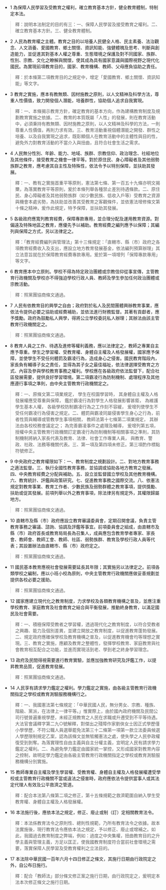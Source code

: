 * 1 為保障人民學習及受教育之權利，確立教育基本方針，健全教育體制，特制定本法。

> 釋：說明本法制定的目的有三：一、保障人民學習及接受教育之權利。二、確立教育基本方針。三、健全教育體制。

* 2 人民為教育權之主體。教育之目的以培養人民健全人格、民主素養、法治觀念、人文涵養、愛國教育、鄉土關懷、資訊知能、強健體魄及思考、判斷與創造能力，並促進其對基本人權之尊重、生態環境之保護及對不同國家、族群、性別、宗教、文化之瞭解與關懷，使其成為具有國家意識與國際視野之現代化國民。為實現前項教育目的，國家、教育機構、教師、父母應負協助之責任。

> 釋：於本條第二項教育目的之規定中，增定「愛國教育、鄉土關懷、資訊知能」等文字。

* 3 教育之實施，應本有教無類、因材施教之原則，以人文精神及科學方法，尊重人性價值，致力開發個人潛能，培養群性，協助個人追求自我實現。

> 釋：一、本條揭示教育方針，確定教育的基本方向，作為建構教育制度及規劃教育實施之依據。二、教育的本質既屬「人性」的發展，則在教育活動中，必須秉持有教無類、因材施教之原則，以人文精神及科學的方法，一則尊重人性價值，再則力求有效。三、教育活動重視個體潛能之開發、群性之培養、以及自我實現之追求，既彰顯個人在教育活動中的主體性與目的性，避免外力對教育活動的不當介入與扭曲，且符合社會生活之需求。

* 4 人民無分性別、年齡、能力、地域、族群、宗教信仰、政治理念、社經地位及其他條件，接受教育之機會一律平等。對於原住民、身心障礙者及其他弱勢族群之教育，應考慮其自主性及特殊性，依法令予以特別保障，並扶助其發展。

> 釋：一、教有之實施首重平等原則，憲法第七條、第一百五十九條亦明文揭櫫，為落實教育平等原則，爰於本條列舉各種禁止差別待遇條款。二、原住民、身心障礙者及其他弱勢族群（如少數民族、低收入戶等）受教育之資源與機會本處劣勢，為扶助並改善其受教育之客觀條件，並依憲法增修條文第十條之精神，爰作此規定，特予保障，並扶助其發展。

* 5 各級政府應寬列教育經費，保障專款專用，並合理分配及運用教育資源。對偏遠及特殊地區之教育，應優先予以補助。教育經費之編列應予以保障；其編列與保障之方式，另以法律定之。

> 釋：「教育經費編列與管理法」第十三條規定：「直轄市、縣（市）政府之各項教育經費收入及支出，應設立地方教育發展基金，依法編列預算辦理」其立法意旨就在於保障教育經費專款專用。爰於第一項增列「保障專款專用」等文字。

* 6 教育應本中立原則。學校不得為特定政治團體或宗教信仰從事宣傳，主管教育行政機關及學校亦不得強迫學校行政人員、教師及學生參加任何政治團體或宗教活動。

> 釋：照黨團協商條文通過。

* 7 人民有依教育目的興學之自由；政府對於私人及民間團體興辦教育事業，應依法令提供必要之協助或經費補助，並依法進行財務監督。其著有貢獻者，應予獎勵。政府為鼓勵私人興學，得將公立學校委託私人辦理；其辦法由該主管教育行政機關定之。

> 釋：照黨團協商條文通過。

* 8 教育人員之工作、待遇及進修等權利義務，應以法律定之，教師之專業自主應予尊重。學生之學習權、受教育權、身體自主權及人格發展權，國家應予保障，並使學生不受任何體罰及霸凌行為，造成身心之侵害。國民教育階段內，家長負有輔導子女之責任，並得為其子女之最佳福祉，依法律選擇受教育之方式、內容及參與學校教育事務之權利。學校應在各級政府依法監督下，配合社區發展需要，提供良好學習環境。第二項霸凌行為防制機制、處理程序及其他應遵行事項之準則，由中央主管教育行政機關定之。

> 釋：一、原條文第二項業規定， 學生在校園學習時， 其身體自主權及人格發展權應受尊重與保障， 鑑於霸凌行為對學生人格發展影響甚鉅， 為維護學生基本人權， 各級學校防制霸凌行為之工作刻不容緩， 爰增列使學生不受任何霸凌行為侵害之規定。二、體罰與霸凌同屬侵害學生身心之行為，前者性質與輔導或管教學生事項相關， 教師法第十七條第二項業規定， 其辦法由各校校務會議定之； 為完善霸凌事件之處理及輔導， 爰增列第五項， 授權中央主管教育行政機關訂定霸凌行為防制機制等相關事項之準則，其防制機制將納入家長代表及教育、法律、社會工作專業人員， 與教育、警政、社政、法務等機關代表。三、第一項及第四項未修正。第三項酌作標點符號修正。

* 9 中央政府之教育權限如下：一、教育制度之規劃設計。二、對地方教育事務之適法監督。三、執行全國性教育事務，並協調或協助各地方教育之發展。四、中央教育經費之分配與補助。五、設立並監督國立學校及其他教育機構。六、教育統計、評鑑與政策研究。七、促進教育事務之國際交流。八、依憲法規定對教育事業、教育工作者、少數民族及弱勢群體之教育事項，提供獎勵、扶助或促其發展。前項列舉以外之教育事項，除法律另有規定外，其權限歸屬地方。

> 釋：照黨團協商條文通過。

* 10 直轄市及縣（市）政府應設立教育審議委員會，定期召開會議，負責主管教育事務之審議、諮詢、協調及評鑑等事宜。前項委員會之組成，由直轄市及縣（市）政府首長或教育局局長為召集人，成員應包含教育學者專家、家長會、教師會、教師工會、教師、社區、弱勢族群、教育及學校行政人員等代表；其設置辦法由直轄市、縣（市）政府定之。

> 釋：照黨團協商條文通過。

* 11 國民基本教育應視社會發展需要延長其年限；其實施另以法律定之。前項各類學校之編制，應以小班小校為原則，中央主管教育行政機關應做妥善規劃並提供各校必要之援助。

> 釋：照黨團協商條文通過。

* 12 國家應建立現代化之教育制度，力求學校及各類教育機構之普及，並應注重學校教育、家庭教育及社會教育之結合與平衡發展，推動終身教育，以滿足國民及社會需要。

> 釋：一、積極保障受教者之學習權，透過現代化之教育制度，以符合受教者之興趣、能力及個別差異，並建立開放之教育制度，以促進教育蓬勃發展。二、規定政府應確保學校及教育機構之普及，以促進教育機會均等理想之實現。三、教育之實施，應顧及教育之整體性，發揮學校教育、家庭教育與社會教育相互配合之功能，並進而實現活到老、學到老之終身學習理念。

* 13 政府及民間得視需要進行教育實驗，並應加強教育研究及評鑑工作，以提昇教育品質，促進教育發展。

> 釋：照黨團協商條文通過。

* 14 人民享有請求學力鑑定之權利。學力鑑定之實施，由各級主管教育行政機關指定之學校或教育測驗服務機構行之。

> 釋：一、我國憲法第七條規定：「中華民國人民，無分男女、宗教、種族、階級、黨派，在法律上一律平等。」惟實際上，由於國內政府機關及民間公司行號普遍重視學歷，未經正規教育之人民在求職或升遷受到不平等待遇。大法官會議釋字第二九○號解釋，對傑出之殘障作家劉俠女士因正式學歷僅小學學歷，不符公職人員選舉罷免法第三十二條第一項第一款立法委員候選人學歷限制規定乙案，認為該條文並無牴觸憲法之處，使失學之人民參政權復受到剝奪。為落實理性自由主義與自主分權主義，宜明定人民有請求學力鑑定之權利。二、為避免學力鑑定由國家統一掌控，又形成國家對教育內容之控制，故明定學力鑑定由各級主管教育行政機關指定之學校或教育測驗服務機構分別實施。

* 15 教師專業自主權及學生學習權、受教育權、身體自主權及人格發展權遭受學校或主管教育行政機關不當或違法之侵害時，政府應依法令提供當事人或其法定代理人有效及公平救濟之管道。

> 釋：配合本法第八條第二項之修正，第十五條規範之救濟範圍自納入學生受教育權、身體自主權及人格發展權。

* 16 本法施行後，應依本法之規定，修正、廢止或制（訂）定相關教育法令。

> 釋：本法係教育法令之原則性、總則性規範，乃所有教育法令之依據。故本法實施後，現行教育法令應依本法之規定，予以修正、廢止或增補之。如此，我國過去教育制度之弊端，例如：過度之中央集權，扭曲教育目的之升學主義與管理主義，方足以匡正，使我國教育制度符合當前社會環境之需要，落實保障人民學習及受教育權利之立法目的。

* 17 本法除中華民國一百年六月十四日修正之條文，其施行日期由行政院定之外，自公布日施行。

> 釋：配合「教師法」部分條文修正案之施行日期，由行政院定之，爰明定本法本次修正條文之施行日期。

